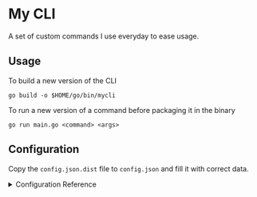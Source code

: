 # My CLI

A set of custom commands I use everyday to ease usage.

## Usage

To build a new version of the CLI

```
go build -o $HOME/go/bin/mycli
```

To run a new version of a command before packaging it in the binary

```
go run main.go <command> <args>
```

## Configuration

Copy the `config.json.dist` file to `config.json` and fill it with correct data.

<details>
    <summary>Configuration Reference</summary>
    
    - `preview_url_template`: Url to open with the command `mycli preview <pr-number>`. Place a `%s` placeholder to be replaced by the Pull Request number.
    - `linear_organization`: Project organization on [linear](https://linear.app).
    - `linear_ticket_prefix`: Prefix for your linear ticket. Defaults to environment variable `MYCLI__LINEAR_TICKET_PREFIX`.
    - `daily_directory`: Directory to store the daily file (default to your home if null).
    - `daily_file`: File to write your daily content.
    - `pipeline_aliases`: Open a pipeline using an alias. It is a map with `{"alias": "real pipeline name"}`.
    - `pipeline_suffixes`: If you need to add a suffix to the pipeline name.
    - `pipeline_url_template`: Url of the pipeline. Contains 3 placeholders in this order: "pipeline name", "pipeline environment", "pipeline suffix". 
</details>
